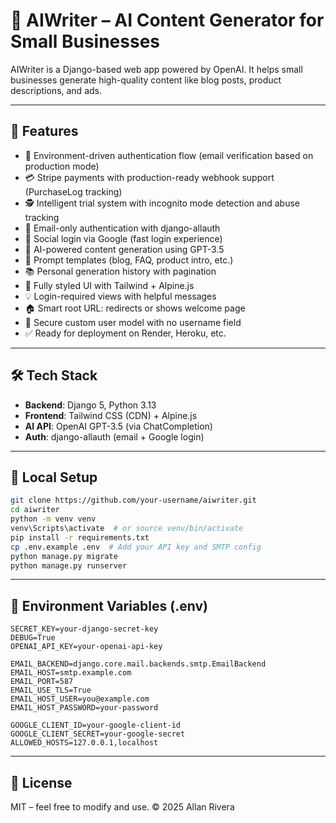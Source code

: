 # 📝 AIWriter – AI Content Generator for Small Businesses

AIWriter is a Django-based web app powered by OpenAI. It helps small businesses generate high-quality content like blog posts, product descriptions, and ads.

---

## 🚀 Features
- 🔧 Environment-driven authentication flow (email verification based on production mode)
- 💳 Stripe payments with production-ready webhook support (PurchaseLog tracking)
- 🕵️ Intelligent trial system with incognito mode detection and abuse tracking
- 🔐 Email-only authentication with django-allauth
- 🔁 Social login via Google (fast login experience)
- 🧠 AI-powered content generation using GPT-3.5
- 🧾 Prompt templates (blog, FAQ, product intro, etc.)
- 📚 Personal generation history with pagination
- 🎨 Fully styled UI with Tailwind + Alpine.js
- 💡 Login-required views with helpful messages
- 🏠 Smart root URL: redirects or shows welcome page
- 🔐 Secure custom user model with no username field
- ✅ Ready for deployment on Render, Heroku, etc.

---

## 🛠 Tech Stack

- **Backend**: Django 5, Python 3.13
- **Frontend**: Tailwind CSS (CDN) + Alpine.js
- **AI API**: OpenAI GPT-3.5 (via ChatCompletion)
- **Auth**: django-allauth (email + Google login)

---

## 🔧 Local Setup

```bash
git clone https://github.com/your-username/aiwriter.git
cd aiwriter
python -m venv venv
venv\Scripts\activate  # or source venv/bin/activate
pip install -r requirements.txt
cp .env.example .env  # Add your API key and SMTP config
python manage.py migrate
python manage.py runserver
```

---

## 📁 Environment Variables (.env)

```env
SECRET_KEY=your-django-secret-key
DEBUG=True
OPENAI_API_KEY=your-openai-api-key

EMAIL_BACKEND=django.core.mail.backends.smtp.EmailBackend
EMAIL_HOST=smtp.example.com
EMAIL_PORT=587
EMAIL_USE_TLS=True
EMAIL_HOST_USER=you@example.com
EMAIL_HOST_PASSWORD=your-password

GOOGLE_CLIENT_ID=your-google-client-id
GOOGLE_CLIENT_SECRET=your-google-secret
ALLOWED_HOSTS=127.0.0.1,localhost
```

---

## 📄 License

MIT – feel free to modify and use.
© 2025 Allan Rivera
